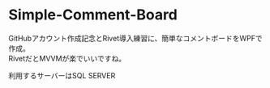 # Simple-Comment-Board
GitHubアカウント作成記念とRivet導入練習に、簡単なコメントボードをWPFで作成。  
RivetだとMVVMが楽でいいですね。  
  
利用するサーバーはSQL SERVER
